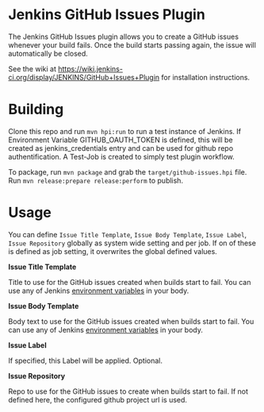 Jenkins GitHub Issues Plugin
============================

The Jenkins GitHub Issues plugin allows you to create a GitHub issues whenever your build fails. Once the build starts passing again, the issue will automatically be closed.

See the wiki at https://wiki.jenkins-ci.org/display/JENKINS/GitHub+Issues+Plugin for installation instructions.

Building
========
Clone this repo and run `mvn hpi:run` to run a test instance of Jenkins. 
If Environment Variable GITHUB_OAUTH_TOKEN is defined, this will be created as jenkins_credentials entry and can be used for github repo authentification.
A Test-Job is created to simply test plugin workflow. 

To package, run `mvn package` and grab the `target/github-issues.hpi` file. Run `mvn release:prepare release:perform` to publish.

Usage
=====

You can define `Issue Title Template`, `Issue Body Template`, `Issue Label`, `Issue Repository` globally as system wide setting and per job.
If on of these is defined as job setting, it overwrites the global defined values.

__Issue Title Template__

Title to use for the GitHub issues created when builds start to fail. You can use any of Jenkins <a href="https://ci.jenkins.io/env-vars.html" target="_blank">environment variables</a> in your body.

__Issue Body Template__

Body text to use for the GitHub issues created when builds start to fail. You can use any of Jenkins <a href="https://ci.jenkins.io/env-vars.html" target="_blank">environment variables</a> in your body.

__Issue Label__

If specified, this Label will be applied. Optional.

__Issue Repository__

Repo to use for the GitHub issues to create when builds start to fail. If not defined here, the configured github project url is used.
